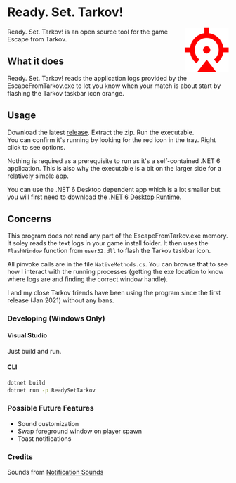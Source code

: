 # Ready. Set. Tarkov!

<img src="images/RST.png" height=100 align=right>

Ready. Set. Tarkov! is an open source tool for the game Escape from Tarkov.

## What it does

Ready. Set. Tarkov! reads the application logs provided by the EscapeFromTarkov.exe to let you know when your match is about start by flashing the Tarkov taskbar icon orange.

## Usage

Download the latest [release](https://www.github.com/InKahootz/ReadySetTarkov/releases/latest/download/ReadySetTarkov.zip). Extract the zip. Run the executable.  
You can confirm it's running by looking for the red icon in the tray. Right click to see options.

Nothing is required as a prerequisite to run as it's a self-contained .NET 6 application. This is also why the executable is a bit on the larger side for a relatively simple app.

You can use the .NET 6 Desktop dependent app which is a lot smaller but you will first need to download the [.NET 6 Desktop Runtime](https://dotnet.microsoft.com/download/dotnet/thank-you/runtime-desktop-6.0.0-windows-x64-installer).

## Concerns

This program does not read any part of the EscapeFromTarkov.exe memory. It soley reads the text logs in your game install folder. It then uses the `FlashWindow` function from `user32.dll` to flash the Tarkov taskbar icon.

All pinvoke calls are in the file `NativeMethods.cs`. You can browse that to see how I interact with the running processes (getting the exe location to know where logs are and finding the correct window handle).

I and my close Tarkov friends have been using the program since the first release (Jan 2021) without any bans.

### Developing (Windows Only)

#### Visual Studio

Just build and run.

#### CLI

```cmd
dotnet build
dotnet run -p ReadySetTarkov
```

### Possible Future Features

- Sound customization
- Swap foreground window on player spawn
- Toast notifications

### Credits

Sounds from [Notification Sounds](https://notificationsounds.com/)